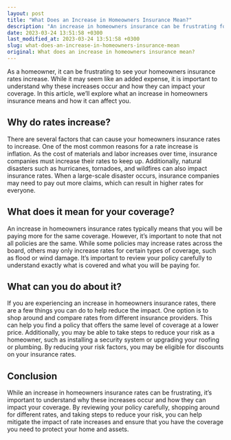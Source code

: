 ```yaml
---
layout: post
title: "What Does an Increase in Homeowners Insurance Mean?"
description: "An increase in homeowners insurance can be frustrating for many homeowners. However, it is important to understand why these increases occur and how they can impact your coverage. Read on to learn more."
date: 2023-03-24 13:51:58 +0300
last_modified_at: 2023-03-24 13:51:58 +0300
slug: what-does-an-increase-in-homeowners-insurance-mean
original: What does an increase in homeowners insurance mean?
---
```

As a homeowner, it can be frustrating to see your homeowners insurance rates increase. While it may seem like an added expense, it is important to understand why these increases occur and how they can impact your coverage. In this article, we’ll explore what an increase in homeowners insurance means and how it can affect you.

## Why do rates increase?

There are several factors that can cause your homeowners insurance rates to increase. One of the most common reasons for a rate increase is inflation. As the cost of materials and labor increases over time, insurance companies must increase their rates to keep up. Additionally, natural disasters such as hurricanes, tornadoes, and wildfires can also impact insurance rates. When a large-scale disaster occurs, insurance companies may need to pay out more claims, which can result in higher rates for everyone.

## What does it mean for your coverage?

An increase in homeowners insurance rates typically means that you will be paying more for the same coverage. However, it’s important to note that not all policies are the same. While some policies may increase rates across the board, others may only increase rates for certain types of coverage, such as flood or wind damage. It’s important to review your policy carefully to understand exactly what is covered and what you will be paying for.

## What can you do about it?

If you are experiencing an increase in homeowners insurance rates, there are a few things you can do to help reduce the impact. One option is to shop around and compare rates from different insurance providers. This can help you find a policy that offers the same level of coverage at a lower price. Additionally, you may be able to take steps to reduce your risk as a homeowner, such as installing a security system or upgrading your roofing or plumbing. By reducing your risk factors, you may be eligible for discounts on your insurance rates.

## Conclusion

While an increase in homeowners insurance rates can be frustrating, it’s important to understand why these increases occur and how they can impact your coverage. By reviewing your policy carefully, shopping around for different rates, and taking steps to reduce your risk, you can help mitigate the impact of rate increases and ensure that you have the coverage you need to protect your home and assets.